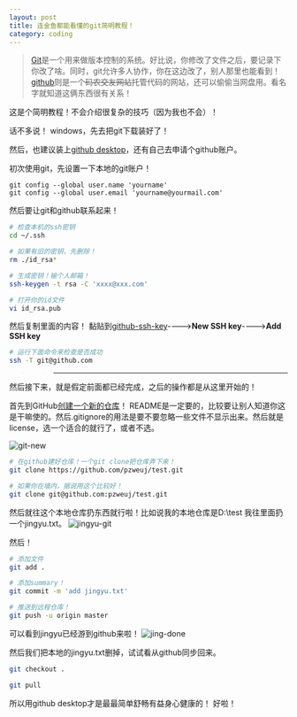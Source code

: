 ```yaml
---
layout: post
title: 连金鱼都能看懂的git简明教程！
category: coding
---
```

> [Git](https://git-scm.com/)是一个用来做版本控制的系统。好比说，你修改了文件之后，要记录下你改了啥。同时，git允许多人协作，你在这边改了，别人那里也能看到！
> [github](https://github.com/)则是一个~~码农交友网站~~托管代码的网站，还可以偷偷当网盘用。看名字就知道这俩东西很有关系！

这是个简明教程！不会介绍很复杂的技巧（因为我也不会）！

话不多说！
windows，先去把git下载装好了！

然后，也建议装上[github desktop](https://desktop.github.com/)，还有自己去申请个github账户。

初次使用git，先设置一下本地的git账户！
```
git config --global user.name 'yourname'
git config --global user.email 'yourname@yourmail.com'
```

然后要让git和github联系起来！
```bash
# 检查本机的ssh密钥
cd ~/.ssh

# 如果有旧的密钥，先删除！
rm ./id_rsa*

# 生成密钥！输个人邮箱！
ssh-keygen -t rsa -C 'xxxx@xxx.com'

# 打开你的id文件
vi id_rsa.pub
```
然后复制里面的内容！
黏贴到[github-ssh-key](https://github.com/settings/keys)---->**New SSH key**---->**Add SSH key**
```bash
# 运行下面命令来检查是否成功
ssh -T git@github.com
```

>>-------------------------------------------
然后接下来，就是假定前面都已经完成，之后的操作都是从这里开始的！

首先到GitHub[创建一个新的仓库](https://github.com/new)！
README是一定要的，比较要让别人知道你这是干嘛使的。然后.gitignore的用法是要不要忽略一些文件不显示出来。然后就是license，选一个适合的就行了，或者不选。

![git-new](https://github.com/pzweuj/pzweuj.github.io/raw/master/downloads/images/git-new.png)
```bash
# 在github建好仓库！一个git clone把仓库弄下来！
git clone https://github.com/pzweuj/test.git

# 如果你在墙内，据说用这个比较好！
git clone git@github.com:pzweuj/test.git
```

然后就往这个本地仓库扔东西就行啦！比如说我的本地仓库是D:\test
我往里面扔一个jingyu.txt。
![jingyu-git](https://github.com/pzweuj/pzweuj.github.io/raw/master/downloads/images/test-jingyu.png)

然后！
```bash
# 添加文件
git add .

# 添加summary！
git commit -m 'add jingyu.txt'

# 推送到远程仓库！
git push -u origin master
```

可以看到jingyu已经游到github来啦！
![jing-done](https://github.com/pzweuj/pzweuj.github.io/raw/master/downloads/images/jingyu-done.png)

然后我们把本地的jingyu.txt删掉，试试看从github同步回来。
```bash
git checkout .

git pull
```


所以用github desktop才是最最简单舒畅有益身心健康的！
好啦！

[^_^]:我喜欢你啊，璟鱼